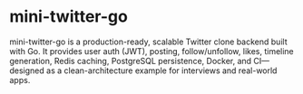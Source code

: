 # mini-twitter-go
mini-twitter-go is a production-ready, scalable Twitter clone backend built with Go. It provides user auth (JWT), posting, follow/unfollow, likes, timeline generation, Redis caching, PostgreSQL persistence, Docker, and CI—designed as a clean-architecture example for interviews and real-world apps.
